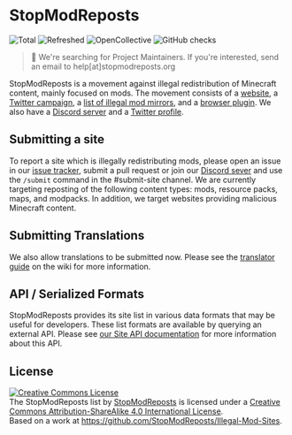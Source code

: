 StopModReposts
==============

![Total](https://img.shields.io/endpoint?url=https%3A%2F%2Fapi.stopmodreposts.org%2Fstats%2Ftotal.json)
![Refreshed](https://img.shields.io/endpoint?url=https%3A%2F%2Fapi.stopmodreposts.org%2Fstats%2Frefreshed.json)
![OpenCollective](https://opencollective.com/stopmodreposts/tiers/badge.svg)
![GitHub checks](https://badgen.net/github/checks/StopModReposts/Illegal-Mod-Sites)

> 👋 We're searching for Project Maintainers. If you're interested, send an email to help[at]stopmodreposts.org

StopModReposts is a movement against illegal redistribution of Minecraft content, mainly focused on mods. The movement consists of a [website](http://stopmodreposts.org/), a [Twitter campaign](https://twitter.com/search?q=%23StopModReposts&src=savs), a [list of illegal mod mirrors](), and a [browser plugin](https://stopmodreposts.org/extension). We also have a [Discord server](https://discord.gg/zg4tt2M) and a [Twitter profile](https://twitter.com/StopModReposts).

## Submitting a site
To report a site which is illegally redistributing mods, please open an issue in our [issue tracker](http://git.io/jaB7), submit a pull request or join our [Discord sever](https://discord.gg/zg4tt2M) and use the `/submit` command in the #submit-site channel. We are currently targeting reposting of the following content types: mods, resource packs, maps, and modpacks. In addition, we target websites providing malicious Minecraft content.

## Submitting Translations

We also allow translations to be submitted now. Please see the [translator guide](https://github.com/StopModReposts/Illegal-Mod-Sites/wiki/Translator-guide) on the wiki for more information.

## API / Serialized Formats

StopModReposts provides its site list in various data formats that may be useful for developers. These list formats are available by querying an external API. Please see [our Site API documentation](https://docs.stopmodreposts.org) for more information about this API.

## License

<a rel="license" href="http://creativecommons.org/licenses/by-sa/4.0/"><img alt="Creative Commons License" style="border-width:0" src="https://i.creativecommons.org/l/by-sa/4.0/88x31.png" /></a><br /><span xmlns:dct="http://purl.org/dc/terms/" href="http://purl.org/dc/dcmitype/Text" property="dct:title" rel="dct:type">The StopModReposts list</span> by <a xmlns:cc="http://creativecommons.org/ns#" href="http://stopmodreposts.org/" property="cc:attributionName" rel="cc:attributionURL">StopModReposts</a> is licensed under a <a rel="license" href="http://creativecommons.org/licenses/by-sa/4.0/">Creative Commons Attribution-ShareAlike 4.0 International License</a>.<br />Based on a work at <a xmlns:dct="http://purl.org/dc/terms/" href="http://git.io/jaBI" rel="dct:source">https://github.com/StopModReposts/Illegal-Mod-Sites</a>.
